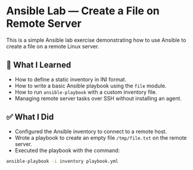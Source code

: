 # Ansible Lab — Create a File on Remote Server

This is a simple Ansible lab exercise demonstrating how to use Ansible to create a file on a remote Linux server.

## 🧠 What I Learned

- How to define a static inventory in INI format.
- How to write a basic Ansible playbook using the `file` module.
- How to run `ansible-playbook` with a custom inventory file.
- Managing remote server tasks over SSH without installing an agent.

## ✅ What I Did

- Configured the Ansible inventory to connect to a remote host.
- Wrote a playbook to create an empty file `/tmp/file.txt` on the remote server.
- Executed the playbook with the command:

```bash
ansible-playbook -i inventory playbook.yml
